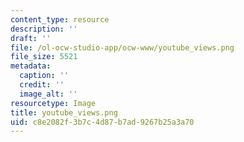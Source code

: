 ```yaml
---
content_type: resource
description: ''
draft: ''
file: /ol-ocw-studio-app/ocw-www/youtube_views.png
file_size: 5521
metadata:
  caption: ''
  credit: ''
  image_alt: ''
resourcetype: Image
title: youtube_views.png
uid: c8e2082f-3b7c-4d87-b7ad-9267b25a3a70
---
```

